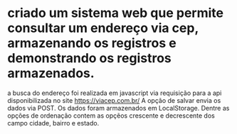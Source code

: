 # criado um sistema web que permite consultar um endereço via cep, armazenando os registros e demonstrando os registros armazenados.
a busca do endereço foi realizada em javascript via requisição para a api
disponibilizada no site https://viacep.com.br/
A opção de salvar envia os dados via POST.
Os dados foram armazenados em LocalStorage.
Dentre as opções de ordenação contem as opçẽos crescente e decrescente dos
campo cidade, bairro e estado.

